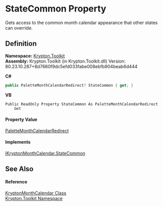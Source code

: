 # StateCommon Property


Gets access to the common month calendar appearance that other states can override.



## Definition
**Namespace:** <a href="79d2eac2-21f4-54ff-7552-b20c33c30600.md">Krypton.Toolkit</a>  
**Assembly:** Krypton.Toolkit (in Krypton.Toolkit.dll) Version: 80.23.10.287+8d7660f9dc5efd033fabe008ebfb904beab6d444

**C#**
``` C#
public PaletteMonthCalendarRedirect? StateCommon { get; }
```
**VB**
``` VB
Public ReadOnly Property StateCommon As PaletteMonthCalendarRedirect
	Get
```



#### Property Value
<a href="864800f6-e53d-3e64-c4b1-fffae18215ef.md">PaletteMonthCalendarRedirect</a>

#### Implements
<a href="4a04d4bd-f2b1-c495-9022-f324a85fe0ac.md">IKryptonMonthCalendar.StateCommon</a>  


## See Also


#### Reference
<a href="711fb444-3718-c7af-7199-fab3f2ee7024.md">KryptonMonthCalendar Class</a>  
<a href="79d2eac2-21f4-54ff-7552-b20c33c30600.md">Krypton.Toolkit Namespace</a>  
